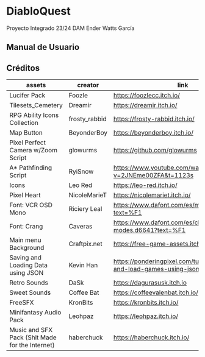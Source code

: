 # DiabloQuest
Proyecto Integrado 23/24 DAM
Ender Watts García
## Manual de Usuario

## Créditos
| assets                                          | creator       | link                                                                                |
| ----------------------------------------------- | ------------- | ----------------------------------------------------------------------------------- |
| Lucifer Pack                                    | Foozle        | https://foozlecc.itch.io/                                                           |
| Tilesets_Cemetery                               | Dreamir       | https://dreamir.itch.io/                                                            |
| RPG Ability Icons Collection                    | frosty_rabbid | https://frosty-rabbid.itch.io/                                                      |
| Map Button                                      | BeyonderBoy   | https://beyonderboy.itch.io/                                                        |
| Pixel Perfect Camera w/Zoom Script              | glowurms      | https://github.com/glowurms                                                         |
| A* Pathfinding Script                           | RyiSnow       | https://www.youtube.com/watch?v=2JNEme00ZFA&t=1123s                                 |
| Icons                                           | Leo Red       | https://leo-red.itch.io/                                                            |
| Pixel Heart                                     | NicoleMarieT  | https://nicolemariet.itch.io/                                                       |
| Font: VCR OSD Mono                              | Riciery Leal  | https://www.dafont.com/es/mrmanet.d5509?text=%F1                                    |
| Font: Crang                                     | Caveras       | https://www.dafont.com/es/cliff-modes.d6641?text=%F1                                |
| Main menu Background                            | Craftpix.net  | https://free-game-assets.itch.io/                                                   |
| Saving and Loading Data using JSON              | Kevin Han     | https://ponderingpixel.com/tutorials/unity/save-and-load-games-using-json-in-unity/ |
| Retro Sounds                                    | DaSk          | https://dagurasusk.itch.io                                                          |
| Sweet Sounds                                    | Coffee Bat    | https://coffeevalenbat.itch.io/                                                     |
| FreeSFX                                         | KronBits      | https://kronbits.itch.io/                                                           |
| Minifantasy Audio Pack                          | Leohpaz       | https://leohpaz.itch.io/                                                            |
| Music and SFX Pack (Shit Made for the Internet) | haberchuck    | https://haberchuck.itch.io/                                                         |
